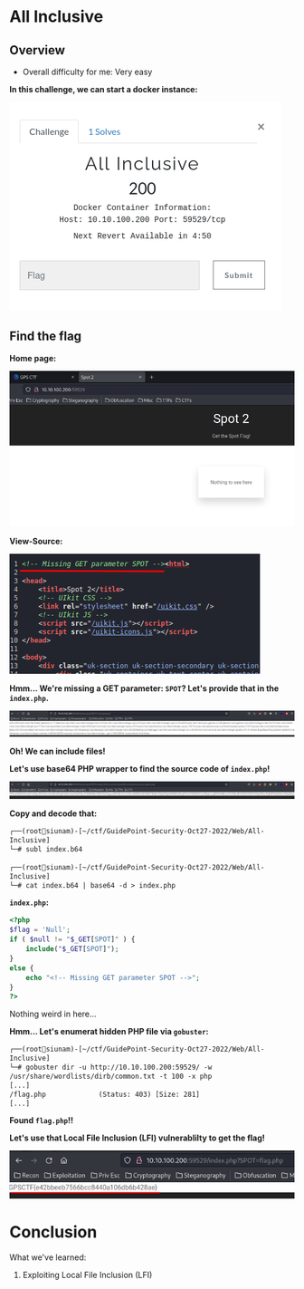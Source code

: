 # All Inclusive

## Overview

- Overall difficulty for me: Very easy

**In this challenge, we can start a docker instance:**

![](https://raw.githubusercontent.com/siunam321/CTF-Writeups/main/GuidePoint-Security-Oct27-2022/images/Pasted%20image%2020221027083233.png)

## Find the flag

**Home page:**

![](https://raw.githubusercontent.com/siunam321/CTF-Writeups/main/GuidePoint-Security-Oct27-2022/images/Pasted%20image%2020221027083315.png)

**View-Source:**

![](https://raw.githubusercontent.com/siunam321/CTF-Writeups/main/GuidePoint-Security-Oct27-2022/images/Pasted%20image%2020221027083335.png)

**Hmm... We're missing a GET parameter: `SPOT`? Let's provide that in the `index.php`.**

![](https://raw.githubusercontent.com/siunam321/CTF-Writeups/main/GuidePoint-Security-Oct27-2022/images/Pasted%20image%2020221027083851.png)

**Oh! We can include files!**

**Let's use base64 PHP wrapper to find the source code of `index.php`!**

![](https://raw.githubusercontent.com/siunam321/CTF-Writeups/main/GuidePoint-Security-Oct27-2022/images/Pasted%20image%2020221027085202.png)

**Copy and decode that:**
```
┌──(root🌸siunam)-[~/ctf/GuidePoint-Security-Oct27-2022/Web/All-Inclusive]
└─# subl index.b64

┌──(root🌸siunam)-[~/ctf/GuidePoint-Security-Oct27-2022/Web/All-Inclusive]
└─# cat index.b64 | base64 -d > index.php
```

**`index.php`:**
```php
<?php
$flag = 'Null';
if ( $null != "$_GET[SPOT]" ) {
	include("$_GET[SPOT]");
}
else {
	echo "<!-- Missing GET parameter SPOT -->";
}
?>
```

Nothing weird in here...

**Hmm... Let's enumerat hidden PHP file via `gobuster`:**
```
┌──(root🌸siunam)-[~/ctf/GuidePoint-Security-Oct27-2022/Web/All-Inclusive]
└─# gobuster dir -u http://10.10.100.200:59529/ -w /usr/share/wordlists/dirb/common.txt -t 100 -x php
[...]
/flag.php             (Status: 403) [Size: 281]
[...]
```

**Found `flag.php`!!**

**Let's use that Local File Inclusion (LFI) vulnerablilty to get the flag!**

![](https://raw.githubusercontent.com/siunam321/CTF-Writeups/main/GuidePoint-Security-Oct27-2022/images/Pasted%20image%2020221027085533.png)

# Conclusion

What we've learned:

1. Exploiting Local File Inclusion (LFI)